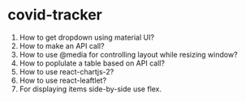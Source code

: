 # covid-tracker

1.  How to get dropdown using material UI?
2.  How to make an API call?
3.  How to use @media for controlling layout while resizing window?
4.  How to poplulate a table based on API call?
5.  How to use react-chartjs-2?
6.  How to use react-leaftlet?
2.  For displaying items side-by-side use flex.